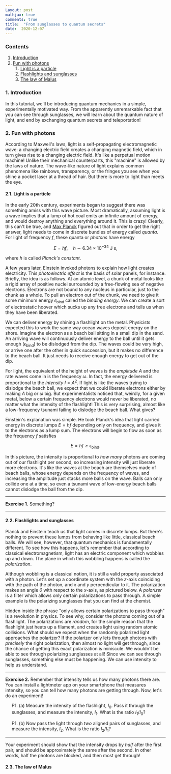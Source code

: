 ```yaml
---
Layout: post
mathjax: true
comments: true
title:  "From sunglasses to quantum secrets"
date:  2020-12-07
---
```


### Contents

1. <a href="#sec-1">Introduction</a>
2. <a href="#sec-2">Fun with photons</a>
   1. <a href="#sec-2-1">Light is a particle</a>
   2. <a href="#sec-2-2">Flashlights and sunglasses</a>
   3. <a href="#sec-2-3">The law of Malus</a>

### 1. Introduction <a id="sec-1" name="sec-1"></a>

In this tutorial, we'll be introducing quantum mechanics in a simple,
experimentally motivated way. From the apparently unremarkable fact
that you can see through sunglasses, we will learn about the quantum
nature of light, and end by exchanging quantum secrets and teleportation!

### 2. Fun with photons <a id="sec-2" name="sec-2"></a>

According to Maxwell's laws, light is a self-propagating
electromagnetic wave: a changing electric field creates a changing
magnetic field, which in turn gives rise to a changing electric field.
It's like a perpetual motion machine!
Unlike their mechanical counterparts, this "machine" is allowed by the laws of nature.
The wave-like nature of light explains common phenomena like rainbows,
transparency, or the fringes you see when you shine a pocket laser at
a thread of hair.
But there is more to light than meets the eye.

#### 2.1. Light is a particle <a id="sec-2-1" name="sec-2-1"></a>

In the early 20th century, experiments began to suggest there was
something amiss with this wave picture.
Most dramatically, assuming light is a wave implies that a lump of hot
coal emits an infinite amount of energy, and would destroy anything
and everything around it.
This is crazy! Clearly, this can't be true, and
[Max Planck](https://en.wikipedia.org/wiki/Max_Planck#Black-body_radiation)
figured out that in order to get the right answer, light needs to come
in discrete bundles of energy called *quanta*.
For light of frequency $f$, these quanta or *photons* have energy

$$
E = hf, \quad h \sim 6.34 \times 10^{-34} \text{ J s},
$$

where $h$ is called *Planck's constant*.

A few years later, Einstein invoked photons to explain how
light creates electricity.
This *photoelectric effect* is the basis of solar panels, for instance.
Briefly, the idea is as follows.
At an atomic level, a chunk of metal looks like a rigid array of
positive nuclei surrounded by a free-flowing sea of negative
electrons.
Electrons are not bound to any nucleus in particular, just to the
chunk as a whole.
To pull an electron out of the chunk, we need to give it some minimum
energy $\epsilon_\text{bind}$ called the *binding energy*.
We can create a sort of electrostatic hoover which sucks up any
free electrons and tells us when they have been liberated.

We can deliver energy by shining a flashlight on the metal.
Physicists expected this to work the same way ocean waves deposit
energy on the shore.
Imagine the electron as a beach ball sitting in a small dip in the sand.
An arriving wave will continuously deliver energy to the ball until it
gets enough ($\epsilon_\text{bind}$) to be dislodged from the dip.
The waves could be very high, or arrive one after the other in quick
succession, but it makes no difference to the beach ball.
It just needs to receive enough energy to get out of the dip.

For light, the equivalent of the height of waves is the *amplitude* $A$
and the rate waves come in is the frequency $\omega$.
In fact, the energy delivered is proportional to the *intensity* $I = A^2$.
If light is like the waves trying to dislodge the beach ball, we
expect that we could liberate electrons either by making $A$ big or
$\omega$ big.
But experimentalists noticed that, weirdly, for a given metal, below a
certain frequency electrons would never be liberated, no matter what
the intensity of the flashlight!
This is very surprising, almost like a low-frequency tsunami failing
to dislodge the beach ball.
What gives?

Einstein's explanation was simple.
He took Planck's idea that light carried energy in discrete lumps $E =
hf$ depending only on frequency, and gives it to the
electrons as a lump sum.
The electrons will begin to flow as soon as the frequency $f$ satisfies

$$
E = hf \geq \epsilon_\text{bind}.
$$

In this picture, the intensity is proportional to *how many* photons
are coming out of our flashlight per second, so increasing intensity
will just liberate more electrons.
It's like the waves at the beach are themselves made of beach
balls, whose energy depends on the frequency of waves, and increasing
the amplitude just stacks more balls on the wave.
Balls can only collide one at a time, so even a tsunami wave of low-energy
beach balls cannot dislodge the ball from the dip.

---

**Exercise 1.** Something?

---

#### 2.2. Flashlights and sunglasses <a id="sec-2-2" name="sec-2-2"></a>

Planck and Einstein teach us that light comes in discrete lumps.
But there's nothing to prevent these lumps from behaving like little,
classical beach balls.
We will see, however, that quantum mechanics is fundamentally
different.
To see how this happens, let's remember that according to classical
electromagnetism, light has an electric component which wobbles up and
down.
The plane in which this wobbling happens is called the *polarization*.

Although wobbling is a classical notion, it is still a valid property
associated with a photon.
Let's set up a coordinate system with the $z$-axis coinciding with the
path of the photon, and $x$ and $y$ perpendicular to it.
The polarization makes an angle $\theta$ with respect to the $x$-axis,
as pictured below.
A *polarizer* is a filter which allows only certain polarizations to
pass through.
A simple example is the polarizing sunglasses that you can find at the
chemist.

Hidden inside the phrase "only allows certain polarizations to pass
through" is a revolution in physics.
To see why, consider the photons coming out of a flashlight.
The polarizations are *random*, for the simple reason that the
flashlight just heats up a filament, and creates light using random
atomic collisions.
What should we expect when the randomly polarized light approaches the
polarizer?
If the polarizer only lets through photons with *precisely* the right
polarization, then almost no light will get through, since the chance
of getting this exact polarization is miniscule.
We wouldn't be able to see through polarizing sunglasses at all!
Since we can see through sunglasses, something else must be
happening.
We can use intensity to help us understand.

---

**Exercise 2.** Remember that intensity tells us how many photons there are.
You can install a lightmeter app on your smartphone that measures
intensity, so you can tell how many photons are getting through.
Now, let's do an experiment!

<span style="padding-left: 20px; display:block">P1.
(a) Measure the intensity of the flashlight, $I_0$.
Pass it through the sunglasses, and measure the intensity, $I_1$.
	What is the ratio $I_1/I_0$?
	</span>

<span style="padding-left: 20px; display:block">P1.
(b) Now pass the light through *two* aligned pairs of sunglasses, and
measure the intensity, $I_2$.
	What is the ratio $I_2/I_1$?
</span>

---

Your experiment should show that the intensity drops by *half* after
the first pair, and should be approximately the same after the second.
In other words, half the photons are blocked, and then most get
through!

#### 2.3. The law of Malus <a id="sec-2-3" name="sec-2-3"></a>
